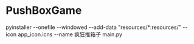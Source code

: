 # PushBoxGame
pyinstaller --onefile --windowed --add-data "resources/*:resources/" --icon app_icon.icns --name 疯狂推箱子 main.py
